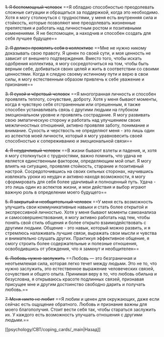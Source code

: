 ~~1. Я беспомощный человек~~
==Я обладаю способностью преодолевать сложные ситуации и обращаться за поддержкой, когда это необходимо. Хотя я могу столкнуться с трудностями, у меня есть внутренняя сила и стойкость, которые позволяют мне преодолевать жизненные препятствия и работать над личностным ростом и позитивными изменениями. Я не беспомощен, а находчив и способен создать для себя лучшее будущее==

~~2. Я должен проявлять себя в коллективе~~
==Мне не нужно никому доказывать свою правоту. Я ценен по своей сути, и моя ценность не зависит от внешнего подтверждения. Вместо того, чтобы искать одобрения коллектива, я могу сосредоточиться на том, чтобы быть верным себе, добиваться своих целей и жить в соответствии со своими ценностями. Когда я следую своему истинному пути и верю в свои силы, я могу естественным образом привлечь к себе уважение и признание==

~~3. Я сухой и чёрствый человек~~
==Я многогранная личность и способен проявлять теплоту, сочувствие, доброту. Хотя у меня бывают моменты, когда я чувствую себя отстраненным или отрешенным, я также способен устанавливать связь с другими людьми на глубоком эмоциональном уровне и проявлять сострадание. Я могу развивать свою эмпатическую сторону и работать над улучшением своих межличностных отношений, активно проявляя заботу, понимание и внимание. Сухость и черствость не определяют меня - это лишь один из аспектов моей личности, который я могу уравновесить своей способностью к сопереживанию и эмоциональной связи==

~~4. Я неудачливый человек~~
==В жизни бывают взлеты и падения, и, хотя я могу столкнуться с трудностями, важно помнить, что удача не является единственным фактором, определяющим мой опыт. Я могу влиять на ситуацию, проявляя стойкость, старание и позитивный настрой. Сосредоточившись на своих сильных сторонах, научившись извлекать уроки из неудач и активно находя возможности, я могу сформировать для себя более удачливый и полноценный путь. Удача - это лишь один из аспектов жизни, и мои действия и выбор играют важную роль в определении моего будущего==

~~5. Я закрытый и необщительный человек~~
==У меня есть возможность улучшить свои коммуникативные навыки и стать более открытой и экспрессивной личностью. Хотя у меня бывают моменты самоанализа и самосовершенствования, я могу активно работать над тем, чтобы понять свой стиль общения и более открыто взаимодействовать с другими людьми. Общение - это навык, который можно развить, и я стремлюсь налаживать лучшие связи, выражать свои мысли и чувства и внимательно слушать других. Практикуя эффективное общение, я смогу строить более содержательные и полезные отношения, освободившись от убеждения, что я замкнут и необщителен==

~~6. Любовь нужно заслужить~~
==Любовь — это безграничная и неотъемлемая сила, которая легко течет между людьми. Это не то, что нужно заслужить, это естественное выражение человеческих связей, сочувствия и общего опыта. Принимая веру в то, что любовь обильна и безусловна, я открываюсь красоте подлинных связей, признавая присущее мне и другим достоинство свободно дарить и получать любовь.==

~~7. Меня никто не любит~~
==Я любим и ценен для окружающих, даже если сейчас есть ощущение обратного. Любовь и признание важны для моего благополучия. Стоит вести себя так, чтобы стараться заслужить их. У каждого есть возможность улучшать отношения с другими людьми.==

[[psychology/CBT/coping_cards/_main|Назад]]
